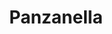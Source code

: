 ---
title: Panzanella
layout: recipe
image: panzanella

source_link: http://www.seriouseats.com/2015/09/the-food-lab-panzanella-salad-done-right.html
source_name: Serious Eats

time: 1 hour
premade: false
premade_note: If the vinegrette soaks for too long the bread will become mushy.

ingredients:
- 3-4 large, juicy heirloom tomatoes
- ⅓ of a loaf of ciabatta
- Basil
- Handful of arugula
- Shallot
- Garlic
- Rice, white, or red wine vinegar
- Dijon mustard

notes:
- Primarily a summer dish, the key ingredient is the juice extracted from the tomatoes. Your bag of tomatoes should *heavy*.
- A flat ciabatta from *Semifreddi's* will feed 6.
- A handful of arugula helps make it a bit more salad-like.
---